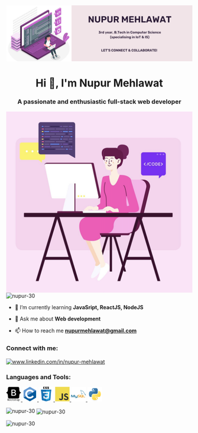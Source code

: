 ![logo](https://github.com/Nupur-30/Nupur-30/blob/main/github_banner.png)
<h1 align="center">Hi 👋, I'm Nupur Mehlawat</h1>
<h3 align="center">A passionate and enthusiastic full-stack web developer</h3>

<img align="right" alt="girl coding" src="https://github.com/Nupur-30/Nupur-30/blob/main/readme_image.png">

<p align="left"> <img src="https://komarev.com/ghpvc/?username=nupur-30&label=Profile%20views&color=0e75b6&style=flat" alt="nupur-30" /> </p>

- 🌱 I’m currently learning **JavaSript, ReactJS, NodeJS**

- 💬 Ask me about **Web development**

- 📫 How to reach me **nupurmehlawat@gmail.com**

<h3 align="left">Connect with me:</h3>
<p align="left">
<a href="https://linkedin.com/in/www.linkedin.com/in/nupur-mehlawat" target="blank"><img align="center" src="https://raw.githubusercontent.com/rahuldkjain/github-profile-readme-generator/master/src/images/icons/Social/linked-in-alt.svg" alt="www.linkedin.com/in/nupur-mehlawat" height="30" width="40" /></a>
</p>

<h3 align="left">Languages and Tools:</h3>
<p align="left"> <a href="https://getbootstrap.com" target="_blank" rel="noreferrer"> <img src="https://raw.githubusercontent.com/devicons/devicon/master/icons/bootstrap/bootstrap-plain-wordmark.svg" alt="bootstrap" width="40" height="40"/> </a> <a href="https://www.cprogramming.com/" target="_blank" rel="noreferrer"> <img src="https://raw.githubusercontent.com/devicons/devicon/master/icons/c/c-original.svg" alt="c" width="40" height="40"/> </a> <a href="https://www.w3schools.com/css/" target="_blank" rel="noreferrer"> <img src="https://raw.githubusercontent.com/devicons/devicon/master/icons/css3/css3-original-wordmark.svg" alt="css3" width="40" height="40"/> </a> <a href="https://developer.mozilla.org/en-US/docs/Web/JavaScript" target="_blank" rel="noreferrer"> <img src="https://raw.githubusercontent.com/devicons/devicon/master/icons/javascript/javascript-original.svg" alt="javascript" width="40" height="40"/> </a> <a href="https://www.mysql.com/" target="_blank" rel="noreferrer"> <img src="https://raw.githubusercontent.com/devicons/devicon/master/icons/mysql/mysql-original-wordmark.svg" alt="mysql" width="40" height="40"/> </a> <a href="https://www.python.org" target="_blank" rel="noreferrer"> <img src="https://raw.githubusercontent.com/devicons/devicon/master/icons/python/python-original.svg" alt="python" width="40" height="40"/> </a> </p>

<p><img align="left" src="https://github-readme-stats.vercel.app/api/top-langs?username=nupur-30&show_icons=true&locale=en&layout=compact" alt="nupur-30" /></p>

<p>&nbsp;<img align="center" src="https://github-readme-stats.vercel.app/api?username=nupur-30&show_icons=true&locale=en" alt="nupur-30" /></p>

<p><img align="center" src="https://github-readme-streak-stats.herokuapp.com/?user=nupur-30&" alt="nupur-30" /></p>
